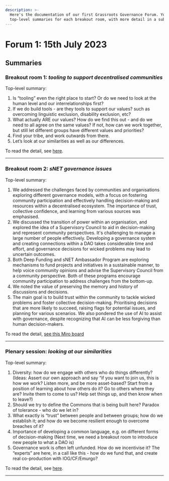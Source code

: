 ```yaml
---
description: >-
  Here's the documentation of our first Grassroots Governance Forum. You'll see
  top-level summaries for each breakout room, with more detail in a sub-page.
---
```


# Forum 1: 15th July 2023

## Summaries

### Breakout room 1: _tooling to support decentralised communities_

Top-level summary:

1. Is “tooling” even the right place to start? Or do we need to look at the human level and our interrelationships first?
2. If we do build tools - are they tools to support our values? such as overcoming linguistic exclusion, disability exclusion, etc?
3. What actually ARE our values? How do we find this out - and do we need to all agree on the same values? If not, how can we work together, but still let different groups have different values and priorities?&#x20;
4. Find your tribe, and work outwards from there.
5. Let’s look at our similarities as well as our differences.

To read the detail, see [here](https://catalyst-swarm.gitbook.io/governance-guild/grassroots-governance-community-forums/forum-1-15th-july-2023/breakout-room-1-detail).

***

### Breakout room 2: _sNET governance issues_

Top-level summary:

1. We addressed the challenges faced by communities and organisations exploring different governance models, with a focus on fostering community participation and effectively handling decision-making and resources within a decentralised ecosystem. The importance of trust, collective confidence, and learning from various sources was emphasised.
2. We discussed the transition of power within an organisation, and explored the idea of a Supervisory Council to aid in decision-making and represent community perspectives. It's challenging to manage a large number of people effectively. Developing a governance system and creating connections within a DAO takes considerable time and effort, and governance decisions for wicked problems may lead to uncertain outcomes.
3. Both Deep Funding and sNET Ambassador Program are exploring mechanisms to fund projects and initiatives in a sustainable manner, to help voice community opinions and advise the Supervisory Council from a community perspective. Both of these programs encourage community participation to address challenges from the bottom-up.
4. We noted the value of preserving the memory and history of discussions and decisions.
5. The main goal is to build trust within the community to tackle wicked problems and foster collective decision-making. Prioritising decisions that are more likely to succeed, raising flags for potential issues, and planning for various scenarios. We also pondered the use of AI to assist with governance, despite recognizing that AI can be less forgiving than human decision-makers.

To read the detail, [see this Miro board](https://miro.com/app/board/uXjVM1ry\_hY=/)

***

### Plenary session: _looking at our similarities_

Top-level summary:

1. Diversity: how do we engage with others who do things differently? (Ideas: Assert our own approach and say “if you want to join us, this is how we work? Listen more, and be more asset-based? Start from a position of learning about how others do it?  Go to others where they are? Invite them to come to us? Help set things up, and then know when to leave?)
2. Should we try to define the Commons that is being built here? Paradox of tolerance - who do we let in?&#x20;
3. What exactly is “trust” between people and between groups; how do we establish it; and how do we become resilient enough to overcome breaches of it?
4. Importance of developing a common language, e.g. on different forms of decision-making (Next time, we need a breakout room to introduce new people to what a DAO is)
5. Governance work is often left unfunded. How do we incentivise it? The “experts” are here, in a call like this - how do we fund that, and create real co-production with IOG/CF/Emurgo?

To read the detail, see [here](https://catalyst-swarm.gitbook.io/governance-guild/grassroots-governance-community-forums/forum-1-15th-july-2023/plenary-session-detail).&#x20;

***
